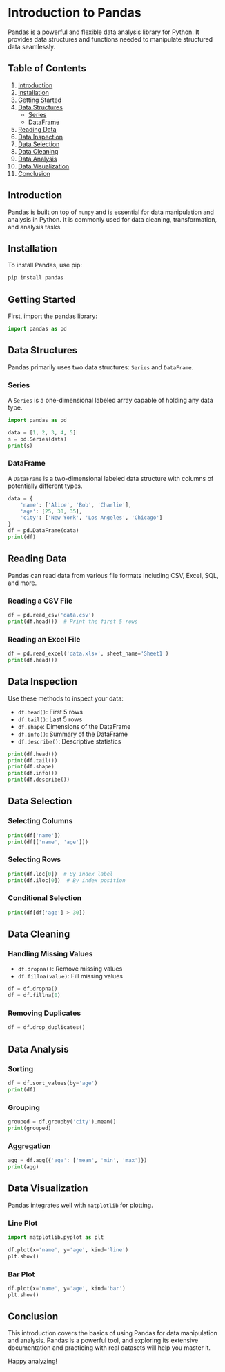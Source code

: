 # Introduction to Pandas

Pandas is a powerful and flexible data analysis library for Python. It provides data structures and functions needed to manipulate structured data seamlessly.

## Table of Contents
1. [Introduction](#introduction)
2. [Installation](#installation)
3. [Getting Started](#getting-started)
4. [Data Structures](#data-structures)
   - [Series](#series)
   - [DataFrame](#dataframe)
5. [Reading Data](#reading-data)
6. [Data Inspection](#data-inspection)
7. [Data Selection](#data-selection)
8. [Data Cleaning](#data-cleaning)
9. [Data Analysis](#data-analysis)
10. [Data Visualization](#data-visualization)
11. [Conclusion](#conclusion)

## Introduction

Pandas is built on top of `numpy` and is essential for data manipulation and analysis in Python. It is commonly used for data cleaning, transformation, and analysis tasks.

## Installation

To install Pandas, use pip:

```sh
pip install pandas
```

## Getting Started

First, import the pandas library:

```python
import pandas as pd
```

## Data Structures

Pandas primarily uses two data structures: `Series` and `DataFrame`.

### Series

A `Series` is a one-dimensional labeled array capable of holding any data type.

```python
import pandas as pd

data = [1, 2, 3, 4, 5]
s = pd.Series(data)
print(s)
```

### DataFrame

A `DataFrame` is a two-dimensional labeled data structure with columns of potentially different types.

```python
data = {
    'name': ['Alice', 'Bob', 'Charlie'],
    'age': [25, 30, 35],
    'city': ['New York', 'Los Angeles', 'Chicago']
}
df = pd.DataFrame(data)
print(df)
```

## Reading Data

Pandas can read data from various file formats including CSV, Excel, SQL, and more.

### Reading a CSV File

```python
df = pd.read_csv('data.csv')
print(df.head())  # Print the first 5 rows
```

### Reading an Excel File

```python
df = pd.read_excel('data.xlsx', sheet_name='Sheet1')
print(df.head())
```

## Data Inspection

Use these methods to inspect your data:

- `df.head()`: First 5 rows
- `df.tail()`: Last 5 rows
- `df.shape`: Dimensions of the DataFrame
- `df.info()`: Summary of the DataFrame
- `df.describe()`: Descriptive statistics

```python
print(df.head())
print(df.tail())
print(df.shape)
print(df.info())
print(df.describe())
```

## Data Selection

### Selecting Columns

```python
print(df['name'])
print(df[['name', 'age']])
```

### Selecting Rows

```python
print(df.loc[0])  # By index label
print(df.iloc[0])  # By index position
```

### Conditional Selection

```python
print(df[df['age'] > 30])
```

## Data Cleaning

### Handling Missing Values

- `df.dropna()`: Remove missing values
- `df.fillna(value)`: Fill missing values

```python
df = df.dropna()
df = df.fillna(0)
```

### Removing Duplicates

```python
df = df.drop_duplicates()
```

## Data Analysis

### Sorting

```python
df = df.sort_values(by='age')
print(df)
```

### Grouping

```python
grouped = df.groupby('city').mean()
print(grouped)
```

### Aggregation

```python
agg = df.agg({'age': ['mean', 'min', 'max']})
print(agg)
```

## Data Visualization

Pandas integrates well with `matplotlib` for plotting.

### Line Plot

```python
import matplotlib.pyplot as plt

df.plot(x='name', y='age', kind='line')
plt.show()
```

### Bar Plot

```python
df.plot(x='name', y='age', kind='bar')
plt.show()
```

## Conclusion

This introduction covers the basics of using Pandas for data manipulation and analysis. Pandas is a powerful tool, and exploring its extensive documentation and practicing with real datasets will help you master it.

Happy analyzing!
